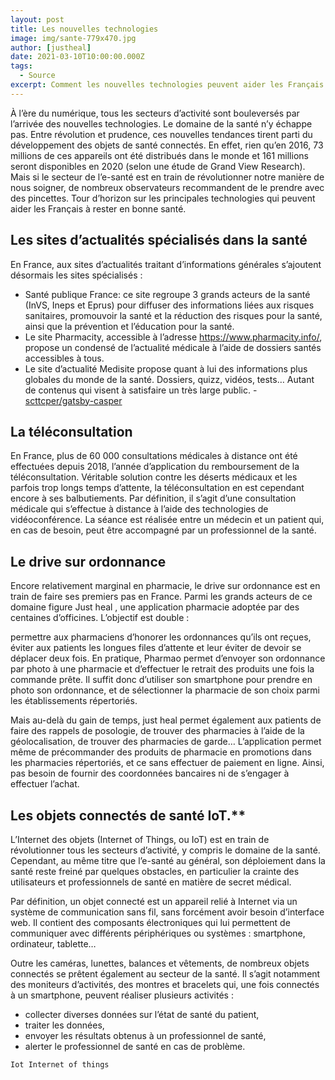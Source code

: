 ```yaml
---
layout: post
title: Les nouvelles technologies
image: img/sante-779x470.jpg
author: [justheal]
date: 2021-03-10T10:00:00.000Z
tags:
  - Source
excerpt: Comment les nouvelles technologies peuvent aider les Français à rester en bonne santé ?
---
```


À l’ère du numérique, tous les secteurs d’activité sont bouleversés par l’arrivée des nouvelles technologies. Le domaine de la santé n’y échappe pas. Entre révolution et prudence, ces nouvelles tendances tirent parti du développement des objets de santé connectés. En effet, rien qu’en 2016, 73 millions de ces appareils ont été distribués dans le monde et 161 millions seront disponibles en 2020 (selon une étude de Grand View Research). Mais si le secteur de l’e-santé est en train de révolutionner notre manière de nous soigner, de nombreux observateurs recommandent de le prendre avec des pincettes. Tour d’horizon sur les principales technologies qui peuvent aider les Français à rester en bonne santé.

## **Les sites d’actualités spécialisés dans la santé**

En France, aux sites d’actualités traitant d’informations générales s’ajoutent désormais les sites spécialisés :

- Santé publique France: ce site regroupe 3 grands acteurs de la santé (InVS, Ineps et Eprus) pour diffuser des informations liées aux risques sanitaires, promouvoir la santé et la réduction des risques pour la santé, ainsi que la prévention et l’éducation pour la santé.
- Le site Pharmacity, accessible à l’adresse https://www.pharmacity.info/, propose un condensé de l’actualité médicale à l’aide de dossiers santés accessibles à tous.
- Le site d’actualité Medisite propose quant à lui des informations plus globales du monde de la santé. Dossiers, quizz, vidéos, tests… Autant de contenus qui visent à satisfaire un très large public. - [scttcper/gatsby-casper](https://github.com/scttcper/gatsby-casper)

## La téléconsultation

En France, plus de 60 000 consultations médicales à distance ont été effectuées depuis 2018, l’année d’application du remboursement de la téléconsultation. Véritable solution contre les déserts médicaux et les parfois trop longs temps d’attente, la téléconsultation en est cependant encore à ses balbutiements. Par définition, il s’agit d’une consultation médicale qui s’effectue à distance à l’aide des technologies de vidéoconférence. La séance est réalisée entre un médecin et un patient qui, en cas de besoin, peut être accompagné par un professionnel de la santé.

## Le drive sur ordonnance

Encore relativement marginal en pharmacie, le drive sur ordonnance est en train de faire ses premiers pas en France. Parmi les grands acteurs de ce domaine figure Just heal , une application pharmacie adoptée par des centaines d’officines. L’objectif est double :

permettre aux pharmaciens d’honorer les ordonnances qu’ils ont reçues,
éviter aux patients les longues files d’attente et leur éviter de devoir se déplacer deux fois.
En pratique, Pharmao permet d’envoyer son ordonnance par photo à une pharmacie et d’effectuer le retrait des produits une fois la commande prête. Il suffit donc d’utiliser son smartphone pour prendre en photo son ordonnance, et de sélectionner la pharmacie de son choix parmi les établissements répertoriés.

Mais au-delà du gain de temps, just heal permet également aux patients de faire des rappels de posologie, de trouver des pharmacies à l’aide de la géolocalisation, de trouver des pharmacies de garde… L’application permet même de précommander des produits de pharmacie en promotions dans les pharmacies répertoriés, et ce sans effectuer de paiement en ligne. Ainsi, pas besoin de fournir des coordonnées bancaires ni de s’engager à effectuer l’achat.

## Les objets connectés de santé IoT.\*\*

L’Internet des objets (Internet of Things, ou IoT) est en train de révolutionner tous les secteurs d’activité, y compris le domaine de la santé. Cependant, au même titre que l’e-santé au général, son déploiement dans la santé reste freiné par quelques obstacles, en particulier la crainte des utilisateurs et professionnels de santé en matière de secret médical.

Par définition, un objet connecté est un appareil relié à Internet via un système de communication sans fil, sans forcément avoir besoin d’interface web. Il contient des composants électroniques qui lui permettent de communiquer avec différents périphériques ou systèmes : smartphone, ordinateur, tablette…

Outre les caméras, lunettes, balances et vêtements, de nombreux objets connectés se prêtent également au secteur de la santé. Il s’agit notamment des moniteurs d’activités, des montres et bracelets qui, une fois connectés à un smartphone, peuvent réaliser plusieurs activités :

- collecter diverses données sur l’état de santé du patient,
- traiter les données,
- envoyer les résultats obtenus à un professionnel de santé,
- alerter le professionnel de santé en cas de problème.

```bash
Iot Internet of things
```
